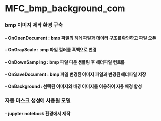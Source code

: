 # MFC_bmp_background_com

### bmp 이미지 제작 환경 구축
#### - OnOpenDocument : bmp 파일의 헤더 파일과 데이터 구조를 확인하고 파일 오픈
#### - OnGrayScale : bmp 파일 컬러를 흑백으로 변경
#### - OnDownSampling : bmp 파일 다운 샘플링 후 헤더파일 컨트롤
#### - OnSaveDocument : bmp 파일 변경된 이미지 파일과 변경된 헤더파일 저장
#### - OnBackground : 선택된 이미지와 배경 이미지를 이용하여 자동 배경 합성


### 자동 마스크 생성에 사용될 모델
#### - jupyter notebook 환경에서 제작
